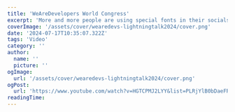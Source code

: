 ```yaml
---
title: 'WeAreDevelopers World Congress'
excerpt: 'More and more people are using special fonts in their socials, adding tons of emojis, using color combinations that are trendy at the moment and much more. Let me point out these problems, why you should avoid them and how you can make your content more accessible.'
coverImage: '/assets/cover/wearedevs-lightningtalk2024/cover.png'
date: '2024-07-17T10:35:07.322Z'
tags: 'Video'
category: ''
author:
  name: ''
  picture: ''
ogImage:
  url: '/assets/cover/wearedevs-lightningtalk2024/cover.png'
ogPost:
  url: 'https://www.youtube.com/watch?v=HGTCPMJ2LYY&list=PLRjYlB0bDaeFRThdgo4nX8UVhqov05qUm&index=7'
readingTime:
---
```

